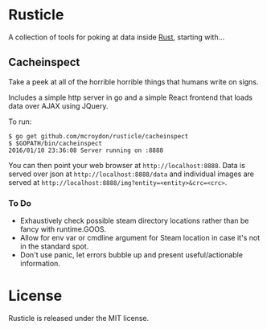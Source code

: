 # Rusticle

A collection of tools for poking at data inside [Rust](http://playrust.com), starting with...

## Cacheinspect

Take a peek at all of the horrible horrible things that humans write on signs.

Includes a simple http server in go and a simple React frontend that loads data over AJAX using JQuery.

To run:

	$ go get github.com/mcroydon/rusticle/cacheinspect
	$ $GOPATH/bin/cacheinspect
	2016/01/10 23:36:08 Server running on :8888

You can then point your web browser at `http://localhost:8888`. Data is served over json at `http://localhost:8888/data` and individual images are served at `http://localhost:8888/img?entity=<entity>&crc=<crc>`.

### To Do

* Exhaustively check possible steam directory locations rather than be fancy with runtime.GOOS.
* Allow for env var or cmdline argument for Steam location in case it's not in the standard spot.
* Don't use panic, let errors bubble up and present useful/actionable information.

# License

Rusticle is released under the MIT license.
